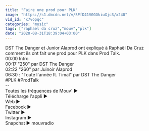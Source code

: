 ```yaml
---
title: "Faire une prod pour PLK"
image: "https://s1.dmcdn.net/v/SPfD41VGGGkiuXjc3/x240"
vid_id: "x7vopqc"
categories: "music"
tags: ["raphael da cruz","mouv","plk"]
date: "2020-08-31T18:39:04+03:00"
---
```

DST The Danger et Junior Alaprod ont expliqué à Raphaël Da Cruz comment ils ont fait une prod pour PLK  dans Prod Talk.   <br>00:00 Intro  <br>00:17 &quot;250&quot; par DST The Danger  <br>02:22 &quot;260&quot; par Juinoir Alaprod  <br>06:30 : &quot;Toute l'année ft. Timal&quot; par DST The Danger  <br>#PLK #ProdTalk   <br>--  <br>Toutes les fréquences de Mouv' ▶   <br>Télécharge l'appli ▶   <br>Web ▶   <br>Facebook ▶   <br>Twitter ▶   <br>Instagram ▶   <br>Snapchat ▶ mouvradio
